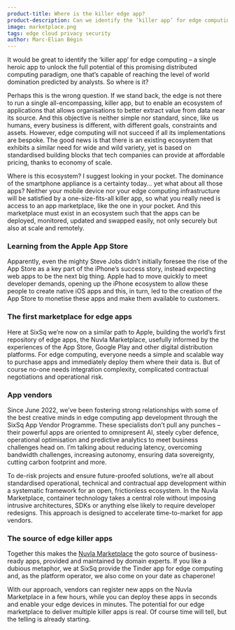 ```yaml
---
product-title: Where is the killer edge app?
product-description: Can we identify the ‘killer app’ for edge computing?
image: marketplace.png
tags: edge cloud privacy security
author: Marc-Elian Bégin
---
```


It would be great to identify the ‘killer app’ for edge computing – a single heroic app to unlock the full potential of this promising distributed computing paradigm, one that’s capable of reaching the level of world domination predicted by analysts. So where is it?

Perhaps this is the wrong question. If we stand back, the edge is not there to run a single all-encompassing, killer app, but to enable an ecosystem of applications that allows organisations to better extract value from data near its source. And this objective is neither simple nor standard, since, like us humans, every business is different, with different goals, constraints and assets. However, edge computing will not succeed if all its implementations are bespoke. The good news is that there is an existing ecosystem that exhibits a similar need for wide and wild variety, yet is based on standardised building blocks that tech companies can provide at affordable pricing, thanks to economy of scale.

Where is this ecosystem? I suggest looking in your pocket. The dominance of the smartphone appliance is a certainty today... yet what about all those apps? Neither your mobile device nor your edge computing infrastructure will be satisfied by a one-size-fits-all killer app, so what you really need is access to an app marketplace, like the one in your pocket. And this marketplace must exist in an ecosystem such that the apps can be deployed, monitored, updated and swapped easily, not only securely but also at scale and remotely. 

### Learning from the Apple App Store 

Apparently, even the mighty Steve Jobs didn’t initially foresee the rise of the App Store as a key part of the iPhone’s success story, instead expecting web apps to be the next big thing. Apple had to move quickly to meet developer demands, opening up the iPhone ecosystem to allow these people to create native iOS apps and this, in turn, led to the creation of the App Store to monetise these apps and make them available to customers.

### The first marketplace for edge apps 

Here at SixSq we’re now on a similar path to Apple, building the world’s first repository of edge apps, the Nuvla Marketplace, usefully informed by the experiences of the App Store, Google Play and other digital distribution platforms. For edge computing, everyone needs a simple and scalable way to purchase apps and immediately deploy them where their data is. But of course no-one needs integration complexity, complicated contractual negotiations and operational risk.

### App vendors

Since June 2022, we’ve been fostering strong relationships with some of the best creative minds in edge computing app development through the SixSq App Vendor Programme. These specialists don’t pull any punches – their powerful apps are oriented to omnipresent AI, steely cyber defence, operational optimisation and predictive analytics to meet business challenges head on. I’m talking about reducing latency, overcoming bandwidth challenges, increasing autonomy, ensuring data sovereignty, cutting carbon footprint and more.

To de-risk projects and ensure future-proofed solutions, we’re all about standardised operational, technical and contractual app development within a systematic framework for an open, frictionless ecosystem. In the Nuvla Marketplace, container technology takes a central role without imposing intrusive architectures, SDKs or anything else likely to require developer redesigns. This approach is designed to accelerate time-to-market for app vendors. 

### The source of edge killer apps

Together this makes the [Nuvla Marketplace](/marketplace) the goto source of business-ready apps, provided and maintained by domain experts. If you like a dubious metaphor, we at SixSq provide the Tinder app for edge computing and, as the platform operator, we also come on your date as chaperone!

With our approach, vendors can register new apps on the Nuvla Marketplace in a few hours, while you can deploy these apps in seconds and enable your edge devices in minutes. The potential for our edge marketplace to deliver multiple killer apps is real. Of course time will tell, but the telling is already starting.
